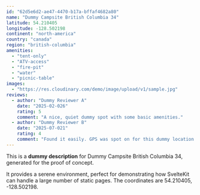 ```yaml
---
id: "62d5e6d2-ae47-4470-b17a-bffaf4682a80"
name: "Dummy Campsite British Columbia 34"
latitude: 54.210405
longitude: -128.502198
continent: "north-america"
country: "canada"
region: "british-columbia"
amenities:
  - "tent-only"
  - "ATV-access"
  - "fire-pit"
  - "water"
  - "picnic-table"
images:
  - "https://res.cloudinary.com/demo/image/upload/v1/sample.jpg"
reviews:
  - author: "Dummy Reviewer A"
    date: "2025-02-026"
    rating: 5
    comment: "A nice, quiet dummy spot with some basic amenities."
  - author: "Dummy Reviewer B"
    date: "2025-07-021"
    rating: 4
    comment: "Found it easily. GPS was spot on for this dummy location."
---
```


This is a **dummy description** for Dummy Campsite British Columbia 34, generated for the proof of concept.

It provides a serene environment, perfect for demonstrating how SvelteKit can handle a large number of static pages. The coordinates are 54.210405, -128.502198.
